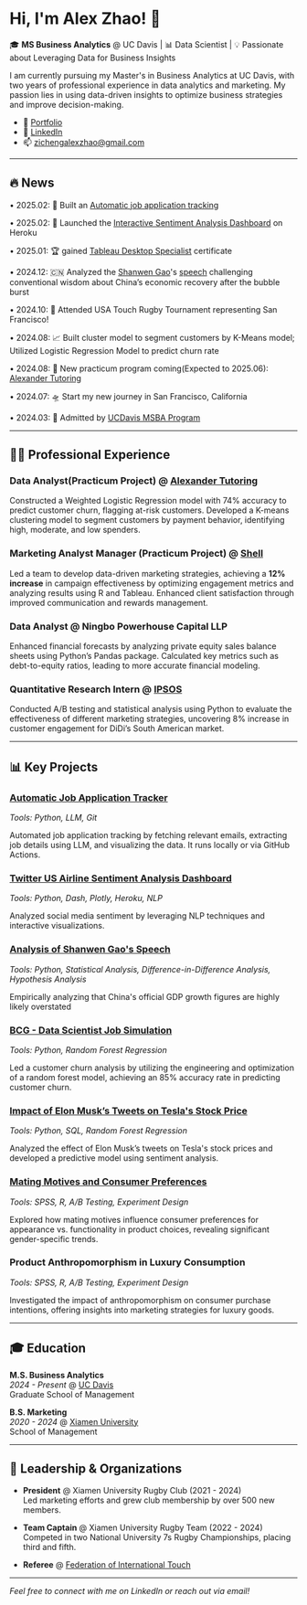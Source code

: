 # Hi, I'm Alex Zhao! 👋

🎓 **MS Business Analytics** @ UC Davis | 📊 Data Scientist | 💡 Passionate about Leveraging Data for Business Insights

I am currently pursuing my Master's in Business Analytics at UC Davis, with two years of professional experience in data analytics and marketing. My passion lies in using data-driven insights to optimize business strategies and improve decision-making.

- 👕 [Portfolio](https://zichengalexzhao.github.io/)
- 🔗 [LinkedIn](https://www.linkedin.com/in/zichengalexzhao)
- 📫 zichengalexzhao@gmail.com

---
## 🔥 News

• 2025.02: 🤖 Built an [Automatic job application tracking](https://github.com/zichengalexzhao/job-app-tracker)

• 2025.02: 🚀 Launched the [Interactive Sentiment Analysis Dashboard](https://sentiment-dashboard-123-9d1f22ef9453.herokuapp.com/) on Heroku

• 2025.01: 🏆 gained [Tableau Desktop Specialist](https://www.credly.com/badges/6a04c7f6-0662-49f5-86b7-79bca069c3c6/linked_in_profile) certificate

• 2024.12: 🇨🇳 Analyzed the [Shanwen Gao](https://www.linkedin.com/in/shanwen-gao-8ab8585/?originalSubdomain=cn)'s [speech](https://www.youtube.com/watch?v=1TiZCP5Mnms) challenging conventional wisdom about China’s economic recovery after the bubble burst

• 2024.10: 🏉 Attended USA Touch Rugby Tournament representing San Francisco!

• 2024.08: 📈 Built cluster model to segment customers by K-Means model; Utilized Logistic Regression Model to predict churn rate

• 2024.08: 🚩 New practicum program coming(Expected to 2025.06): [Alexander Tutoring](https://alexandertutoring.com/)

• 2024.07: 🛸 Start my new journey in San Francisco, California

• 2024.03: 🎉 Admitted by [UCDavis MSBA Program](https://gsm.ucdavis.edu/master-science-business-analytics-msba)

---

## 🧑‍💼 Professional Experience 

### Data Analyst(Practicum Project) @ [Alexander Tutoring](https://alexandertutoring.com/)

Constructed a Weighted Logistic Regression model with 74% accuracy to predict customer churn, flagging at-risk customers. Developed a K-means clustering model to segment customers by payment behavior, identifying high, moderate, and low spenders.

### Marketing Analyst Manager (Practicum Project) @ [Shell](https://www.shell.com.cn/en_cn.html)
Led a team to develop data-driven marketing strategies, achieving a **12% increase** in campaign effectiveness by optimizing engagement metrics and analyzing results using R and Tableau. Enhanced client satisfaction through improved communication and rewards management.

### Data Analyst @ Ningbo Powerhouse Capital LLP
Enhanced financial forecasts by analyzing private equity sales balance sheets using Python’s Pandas package. Calculated key metrics such as debt-to-equity ratios, leading to more accurate financial modeling.

### Quantitative Research Intern @ [IPSOS](https://www.ipsos.com/)
Conducted A/B testing and statistical analysis using Python to evaluate the effectiveness of different marketing strategies, uncovering 8% increase in customer engagement for DiDi’s South American market.


---

## 📊 Key Projects

### [Automatic Job Application Tracker](https://github.com/zichengalexzhao/job-app-tracker)

*Tools: Python, LLM, Git*

Automated job application tracking by fetching relevant emails, extracting job details using LLM, and visualizing the data. It runs locally or via GitHub Actions.

### [Twitter US Airline Sentiment Analysis Dashboard](https://sentiment-dashboard-123-9d1f22ef9453.herokuapp.com/)

*Tools: Python, Dash, Plotly, Heroku, NLP* 

Analyzed social media sentiment by leveraging NLP techniques and interactive visualizations.

### [Analysis of Shanwen Gao's Speech](https://github.com/zichengalexzhao/SpeechofShanwenGao)

*Tools: Python, Statistical Analysis, Difference-in-Difference Analysis, Hypothesis Analysis* 

Empirically analyzing that China's official GDP growth figures are highly likely overstated


### [BCG - Data Scientist Job Simulation](https://github.com/zichengalexzhao/BCGDataScienceProject)

*Tools: Python, Random Forest Regression*  

Led a customer churn analysis by utilizing the engineering and optimization of a random forest model, achieving an 85% accuracy rate in predicting customer churn.

### [Impact of Elon Musk’s Tweets on Tesla's Stock Price](https://drive.google.com/file/d/1XM0R5Wx0B1BDIwM_qSjXGOVKmUtJIVvP/view?usp=drive_link)

*Tools: Python, SQL, Random Forest Regression*  

Analyzed the effect of Elon Musk’s tweets on Tesla's stock prices and developed a predictive model using sentiment analysis.

### [Mating Motives and Consumer Preferences](https://github.com/zichengalexzhao/matingmotive)

*Tools: SPSS, R, A/B Testing, Experiment Design*  

Explored how mating motives influence consumer preferences for appearance vs. functionality in product choices, revealing significant gender-specific trends.

### Product Anthropomorphism in Luxury Consumption

*Tools: SPSS, R, A/B Testing, Experiment Design*

Investigated the impact of anthropomorphism on consumer purchase intentions, offering insights into marketing strategies for luxury goods.

---

## 🎓 Education

**M.S. Business Analytics**  
*2024 - Present* @ [UC Davis](https://www.ucdavis.edu/)  
Graduate School of Management

**B.S. Marketing**  
*2020 - 2024* @ [Xiamen University](https://en.xmu.edu.cn/main.htm)  
School of Management

---

## 🏉 Leadership & Organizations

- **President** @ Xiamen University Rugby Club (2021 - 2024)  
  Led marketing efforts and grew club membership by over 500 new members.
  
- **Team Captain** @ Xiamen University Rugby Team (2022 - 2024)  
  Competed in two National University 7s Rugby Championships, placing third and fifth.

- **Referee** @ [Federation of International Touch](https://www.internationaltouch.org/)

---


*Feel free to connect with me on LinkedIn or reach out via email!*
